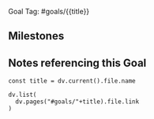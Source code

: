 Goal Tag: #goals/{{title}}

## Milestones


## Notes referencing this Goal
```dataviewjs
const title = dv.current().file.name

dv.list(
  dv.pages("#goals/"+title).file.link
)
```
